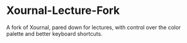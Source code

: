 # Xournal-Lecture-Fork
A fork of Xournal, pared down for lectures, with control over the color palette and better keyboard shortcuts.
